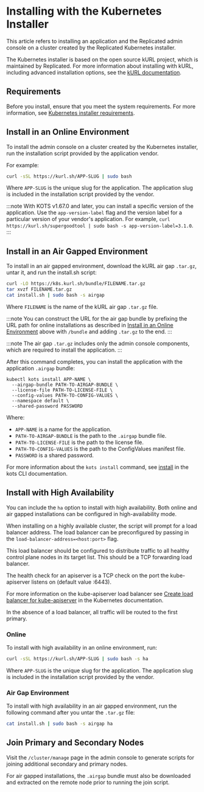 # Installing with the Kubernetes Installer

This article refers to installing an application and the Replicated admin console on a cluster created by the Replicated Kubernetes installer.

The Kubernetes installer is based on the open source kURL project, which is maintained by Replicated. For more information about installing with kURL, including advanced installation options, see the [kURL documentation](https://kurl.sh/docs/introduction/).

## Requirements

Before you install, ensure that you meet the system requirements. For more information, see [Kubernetes installer requirements](installing-embedded-cluster-requirements).

## Install in an Online Environment

To install the admin console on a cluster created by the Kubernetes installer, run the installation script provided by the application vendor.

For example:

```bash
curl -sSL https://kurl.sh/APP-SLUG | sudo bash
```
Where `APP-SLUG` is the unique slug for the application. The application slug is included in the installation script provided by the vendor.

:::note
With KOTS v1.67.0 and later, you can install a specific version of the application. Use the `app-version-label` flag and the version label for a particular version of your vendor's application. For example, `curl https://kurl.sh/supergoodtool | sudo bash -s app-version-label=3.1.0`.
:::

## Install in an Air Gapped Environment

To install in an air gapped environment, download the kURL air gap `.tar.gz`, untar it, and run the install.sh script:

```bash
curl -LO https://k8s.kurl.sh/bundle/FILENAME.tar.gz
tar xvzf FILENAME.tar.gz
cat install.sh | sudo bash -s airgap
```
Where `FILENAME` is the name of the kURL air gap `.tar.gz` file.

:::note
You can construct the URL for the air gap bundle by prefixing the URL path for online installations as described in [Install in an Online Environment](#install-in-an-online-environment) above with `/bundle` and adding `.tar.gz` to the end.
:::

:::note
The air gap `.tar.gz` includes only the admin console components, which are required to install the application.
:::

After this command completes, you can install the application with the application `.airgap` bundle:

```
kubectl kots install APP-NAME \
  --airgap-bundle PATH-TO-AIRGAP-BUNDLE \
  --license-file PATH-TO-LICENSE-FILE \
  --config-values PATH-TO-CONFIG-VALUES \
  --namespace default \
  --shared-password PASSWORD
```
Where:
* `APP-NAME` is a name for the application.
* `PATH-TO-AIRGAP-BUNDLE` is the path to the `.airgap` bundle file.
* `PATH-TO-LICENSE-FILE` is the path to the license file.
* `PATH-TO-CONFIG-VALUES` is the path to the ConfigValues manifest file.
* `PASSWORD` is a shared password.

For more information about the `kots install` command, see [install](../reference/kots-cli-install) in the kots CLI documentation.

## Install with High Availability

You can include the `ha` option to install with high availability. Both online and air gapped installations can be configured in high-availability mode.

When installing on a highly available cluster, the script will prompt for a load balancer address.
The load balancer can be preconfigured by passing in the `load-balancer-address=<host:port>` flag.

This load balancer should be configured to distribute traffic to all healthy control plane nodes in its target list.
This should be a TCP forwarding load balancer.

The health check for an apiserver is a TCP check on the port the kube-apiserver listens on (default value :6443).

For more information on the kube-apiserver load balancer see [Create load balancer for kube-apiserver](https://kubernetes.io/docs/setup/independent/high-availability/#create-load-balancer-for-kube-apiserver) in the Kubernetes documentation.

In the absence of a load balancer, all traffic will be routed to the first primary.

### Online

To install with high availability in an online environment, run:

```bash
curl -sSL https://kurl.sh/APP-SLUG | sudo bash -s ha
```
Where `APP-SLUG` is the unique slug for the application. The application slug is included in the installation script provided by the vendor.

### Air Gap Environment

To install with high availability in an air gapped environment, run the following command after you untar the `.tar.gz` file:
```bash
cat install.sh | sudo bash -s airgap ha
```

## Join Primary and Secondary Nodes

Visit the `/cluster/manage` page in the admin console to generate scripts for joining additional secondary and primary nodes.

For air gapped installations, the `.airgap` bundle must also be downloaded and extracted on the remote node prior to running the join script.
